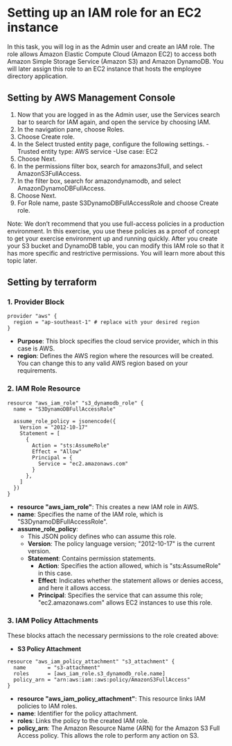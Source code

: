 # Setting up an IAM role for an EC2 instance

In this task, you will log in as the Admin user and create an IAM role. The role allows Amazon Elastic Compute Cloud (Amazon EC2) to access both Amazon Simple Storage Service (Amazon S3) and Amazon DynamoDB. You will later assign this role to an EC2 instance that hosts the employee directory application.

## Setting by AWS Management Console
1. Now that you are logged in as the Admin user, use the Services search bar to search for IAM again, and open the service by choosing IAM.
2. In the navigation pane, choose Roles.
3. Choose Create role.
4. In the Select trusted entity page, configure the following settings.
  -Trusted entity type: AWS service
  -Use case: EC2
5. Choose Next.
6. In the permissions filter box, search for amazons3full, and select AmazonS3FullAccess.
7. In the filter box, search for amazondynamodb, and select AmazonDynamoDBFullAccess.
8. Choose Next.
9. For Role name, paste S3DynamoDBFullAccessRole and choose Create role.

Note: We don’t recommend that you use full-access policies in a production environment. In this exercise, you use these policies as a proof of concept to get your exercise environment up and running quickly. After you create your S3 bucket and DynamoDB table, you can modify this IAM role so that it has more specific and restrictive permissions. You will learn more about this topic later.

## Setting by terraform
### 1. Provider Block
```hcl
provider "aws" {
  region = "ap-southeast-1" # replace with your desired region
}
```
  - **Purpose**: This block specifies the cloud service provider, which in this case is AWS.
  - **region**: Defines the AWS region where the resources will be created. You can change this to any valid AWS region based on your requirements.
### 2. IAM Role Resource
```hcl
resource "aws_iam_role" "s3_dynamodb_role" {
  name = "S3DynamoDBFullAccessRole"

  assume_role_policy = jsonencode({
    Version = "2012-10-17"
    Statement = [
      {
        Action = "sts:AssumeRole"
        Effect = "Allow"
        Principal = {
          Service = "ec2.amazonaws.com"
        }
      },
    ]
  })
}
```
  - **resource "aws_iam_role"**: This creates a new IAM role in AWS.
  - **name**: Specifies the name of the IAM role, which is "S3DynamoDBFullAccessRole".
  - **assume_role_policy**:
    - This JSON policy defines who can assume this role.
    - **Version**: The policy language version; "2012-10-17" is the current version.
    - **Statement**: Contains permission statements.
      - **Action**: Specifies the action allowed, which is "sts:AssumeRole" in this case.
      - **Effect**: Indicates whether the statement allows or denies access, and here it allows access.
      - **Principal**: Specifies the service that can assume this role; "ec2.amazonaws.com" allows EC2 instances to use this role.
### 3. IAM Policy Attachments
These blocks attach the necessary permissions to the role created above:
  - **S3 Policy Attachment**
```hcl
resource "aws_iam_policy_attachment" "s3_attachment" {
  name       = "s3-attachment"
  roles      = [aws_iam_role.s3_dynamodb_role.name]
  policy_arn = "arn:aws:iam::aws:policy/AmazonS3FullAccess"
}
```
  - **resource "aws_iam_policy_attachment"**: This resource links IAM policies to IAM roles.
  - **name**: Identifier for the policy attachment.
  - **roles**: Links the policy to the created IAM role.
  - **policy_arn**: The Amazon Resource Name (ARN) for the Amazon S3 Full Access policy. This allows the role to perform any action on S3.
